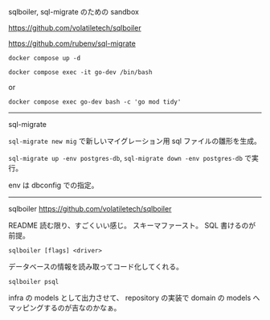 

sqlboiler, sql-migrate のための sandbox

https://github.com/volatiletech/sqlboiler

https://github.com/rubenv/sql-migrate



`docker compose up -d`

`docker compose exec -it go-dev /bin/bash`

or

`docker compose exec go-dev bash -c 'go mod tidy'`

---
sql-migrate


`sql-migrate new mig` で新しいマイグレーション用 sql ファイルの雛形を生成。

`sql-migrate up -env postgres-db`, `sql-migrate down -env postgres-db` で実行。

env は dbconfig での指定。

---


sqlboiler 
https://github.com/volatiletech/sqlboiler

README 読む限り、すごくいい感じ。
スキーマファースト。
SQL 書けるのが前提。

`sqlboiler [flags] <driver>`


データベースの情報を読み取ってコード化してくれる。


`sqlboiler psql`

infra の models として出力させて、 repository の実装で domain の models へマッピングするのが吉なのかなぁ。
